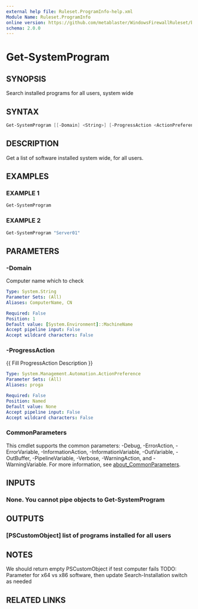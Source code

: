 ```yaml
---
external help file: Ruleset.ProgramInfo-help.xml
Module Name: Ruleset.ProgramInfo
online version: https://github.com/metablaster/WindowsFirewallRuleset/blob/master/Modules/Ruleset.ProgramInfo/Help/en-US/Get-SystemProgram.md
schema: 2.0.0
---
```


# Get-SystemProgram

## SYNOPSIS

Search installed programs for all users, system wide

## SYNTAX

```powershell
Get-SystemProgram [[-Domain] <String>] [-ProgressAction <ActionPreference>] [<CommonParameters>]
```

## DESCRIPTION

Get a list of software installed system wide, for all users.

## EXAMPLES

### EXAMPLE 1

```powershell
Get-SystemProgram
```

### EXAMPLE 2

```powershell
Get-SystemProgram "Server01"
```

## PARAMETERS

### -Domain

Computer name which to check

```yaml
Type: System.String
Parameter Sets: (All)
Aliases: ComputerName, CN

Required: False
Position: 1
Default value: [System.Environment]::MachineName
Accept pipeline input: False
Accept wildcard characters: False
```

### -ProgressAction

{{ Fill ProgressAction Description }}

```yaml
Type: System.Management.Automation.ActionPreference
Parameter Sets: (All)
Aliases: proga

Required: False
Position: Named
Default value: None
Accept pipeline input: False
Accept wildcard characters: False
```

### CommonParameters

This cmdlet supports the common parameters: -Debug, -ErrorAction, -ErrorVariable, -InformationAction, -InformationVariable, -OutVariable, -OutBuffer, -PipelineVariable, -Verbose, -WarningAction, and -WarningVariable. For more information, see [about_CommonParameters](http://go.microsoft.com/fwlink/?LinkID=113216).

## INPUTS

### None. You cannot pipe objects to Get-SystemProgram

## OUTPUTS

### [PSCustomObject] list of programs installed for all users

## NOTES

We should return empty PSCustomObject if test computer fails
TODO: Parameter for x64 vs x86 software, then update Search-Installation switch as needed

## RELATED LINKS
